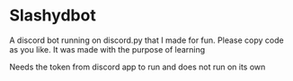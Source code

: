 # Slashydbot
A discord bot running on discord.py that I made for fun. Please copy code as you like. It was made with the purpose of learning

Needs the token from discord app to run and does not run on its own
